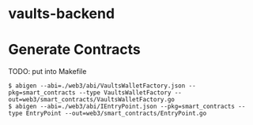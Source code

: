 # vaults-backend

# Generate Contracts
TODO: put into Makefile
```
$ abigen --abi=./web3/abi/VaultsWalletFactory.json --pkg=smart_contracts --type VaultsWalletFactory --out=web3/smart_contracts/VaultsWalletFactory.go
$ abigen --abi=./web3/abi/IEntryPoint.json --pkg=smart_contracts --type EntryPoint --out=web3/smart_contracts/EntryPoint.go
```
